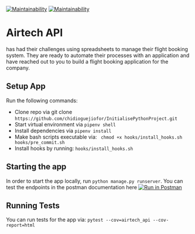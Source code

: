[![Maintainability](https://api.codeclimate.com/v1/badges/5c9be06a382901592e89/maintainability)](https://codeclimate.com/github/chidioguejiofor/airtech-api/maintainability) [![Maintainability](https://api.codeclimate.com/v1/badges/5c9be06a382901592e89/maintainability)](https://codeclimate.com/github/chidioguejiofor/airtech-api/maintainability)

# Airtech API
has had their challenges using spreadsheets to manage their flight booking system. They are ready to automate their processes with an application and have reached out to you to build a flight booking application for the company.

## Setup App
Run the following commands:

- Clone repo via git clone `https://github.com/chidioguejiofor/InitialisePythonProject.git`
- Start virtual environment via `pipenv shell`
- Install dependencies via `pipenv install`
- Make bash scripts executable via: ` chmod +x hooks/install_hooks.sh hooks/pre_commit.sh`
- Install hooks by running: `hooks/install_hooks.sh`

## Starting the app
In order to start the app locally, run `python manage.py runserver`. 
You can test the endpoints in the postman documentation  here [![Run in Postman](https://run.pstmn.io/button.svg)](https://app.getpostman.com/run-collection/2ed3253e6a165822c4c6)

## Running Tests
You can run tests for the app via: `pytest --cov=airtech_api --cov-report=html`

